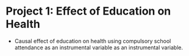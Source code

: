 
# Project 1: Effect of Education on Health

- Causal effect of education on health using compulsory school attendance as an instrumental variable as an instrumental variable.
